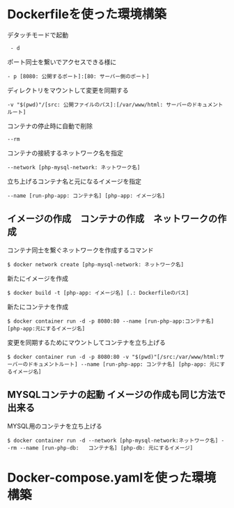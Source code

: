 # Dockerfileを使った環境構築



デタッチモードで起動 
```
 - d
```

ポート同士を繋いでアクセスできる様に
```
- p [8080: 公開するポート]:[80: サーバー側のポート]
```

ディレクトリをマウントして変更を同期する
```
-v "$(pwd)"/[src: 公開ファイルのパス]:[/var/www/html: サーバーのドキュメントルート]
```

 コンテナの停止時に自動で削除
 ```
 --rm
 ```

 コンテナの接続するネットワーク名を指定
 ```
 --network [php-mysql-network: ネットワーク名]
 ```

 立ち上げるコンテナ名と元になるイメージを指定
 ```
 --name [run-php-app: コンテナ名] [php-app: イメージ名]
 ```



## イメージの作成　コンテナの作成　ネットワークの作成

コンテナ同士を繋ぐネットワークを作成するコマンド
```
$ docker network create [php-mysql-network: ネットワーク名]
```
新たにイメージを作成
```
$ docker build -t [php-app: イメージ名] [.: Dockerfileのパス]
```

新たにコンテナを作成
```
$ docker container run -d -p 8080:80 --name [run-php-app:コンテナ名] [php-app:元にするイメージ名]
```

変更を同期するためにマウントしてコンテナを立ち上げる
```
$ docker container run -d -p 8080:80 -v "$(pwd)"[/src:/var/www/html:サーバーのドキュメントルート] --name [run-php-app: コンテナ名] [php-app: 元にするイメージ名]
```



## MYSQLコンテナの起動 イメージの作成も同じ方法で出来る

MYSQL用のコンテナを立ち上げる
```
$ docker container run -d --network [php-mysql-network:ネットワーク名] --rm --name [run-php-db:   コンテナ名] [php-db: 元にするイメージ]
```






# Docker-compose.yamlを使った環境構築